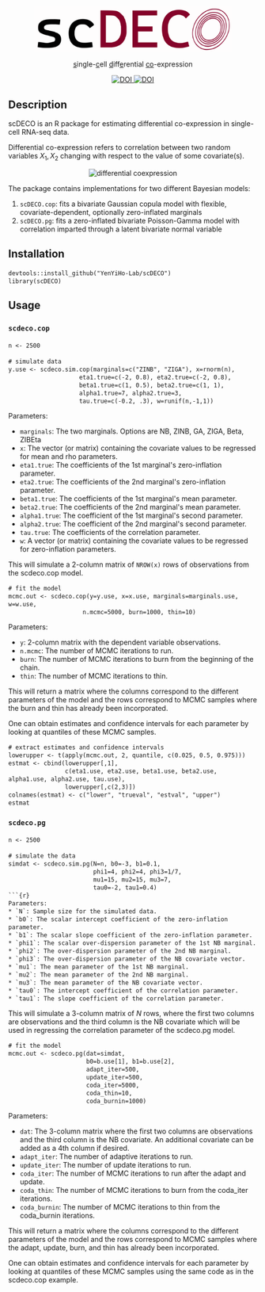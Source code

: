 <p align="center">
  <img src="./images/scdeco_logo.svg" alt="scDECO logo" width="400">
</p>

<p align="center">
  <align="center"><ins>s</ins>ingle-<ins>c</ins>ell <ins>d</ins>iff<ins>e</ins>rential <ins>co</ins>-expression
</p>

<div align="center">
  <a href="https://doi.org/10.1111/biom.13701">
    <img src="https://img.shields.io/badge/DOI-doi.org%2F10.1111%2Fbiom.13701-garnet?color=%23840028" alt="DOI">
  </a>
  <a href="https://doi.org/10.1111/biom.13457">
    <img src="https://img.shields.io/badge/DOI-doi.org%2F10.1111%2Fbiom.13457-garnet?color=%23840028" alt="DOI">
  </a>
</div>





## Description

scDECO is an R package for estimating differential co-expression in single-cell RNA-seq data. 

Differential co-expression refers to correlation between two random variables $X_1, X_2$ changing with respect to the value of some covariate(s). 

<p align="center">
<img src="images/dynamic_corr_plot.svg" alt="differential coexpression" width="700">
</p>

The package contains implementations for two different Bayesian models:
1. `scDECO.cop`: fits a bivariate Gaussian copula model with flexible, covariate-dependent, optionally zero-inflated marginals
2. `scDECO.pg`: fits a zero-inflated bivariate Poisson-Gamma model with correlation imparted through a latent bivariate normal variable


## Installation

```{r}
devtools::install_github("YenYiHo-Lab/scDECO")
library(scDECO)
```

## Usage

### `scdeco.cop`

```{r}
n <- 2500

# simulate data
y.use <- scdeco.sim.cop(marginals=c("ZINB", "ZIGA"), x=rnorm(n),
                    eta1.true=c(-2, 0.8), eta2.true=c(-2, 0.8),
                    beta1.true=c(1, 0.5), beta2.true=c(1, 1),
                    alpha1.true=7, alpha2.true=3,
                    tau.true=c(-0.2, .3), w=runif(n,-1,1))
```
Parameters:
* `marginals`: The two marginals. Options are NB, ZINB, GA, ZIGA, Beta, ZIBEta
* `x`: The vector (or matrix) containing the covariate values to be regressed for mean and rho parameters.
* `eta1.true`: The coefficients of the 1st marginal's zero-inflation parameter. 
* `eta2.true`: The coefficients of the 2nd marginal's zero-inflation parameter. 
* `beta1.true`: The coefficients of the 1st marginal's mean parameter. 
* `beta2.true`: The coefficients of the 2nd marginal's mean parameter. 
* `alpha1.true`: The coefficient of the 1st marginal's second parameter. 
* `alpha2.true`: The coefficient of the 2nd marginal's second parameter.
* `tau.true`: The coefficients of the correlation parameter. 
* `w`: A vector (or matrix) containing the covariate values to be regressed for zero-inflation parameters.

This will simulate a 2-column matrix of `NROW(x)` rows of observations from the scdeco.cop model.


```{r}
# fit the model
mcmc.out <- scdeco.cop(y=y.use, x=x.use, marginals=marginals.use, w=w.use,
                     n.mcmc=5000, burn=1000, thin=10)
```
Parameters:
* `y`: 2-column matrix with the dependent variable observations.
* `n.mcmc`: The number of MCMC iterations to run.
* `burn`: The number of MCMC iterations to burn from the beginning of the chain.
* `thin`: The number of MCMC iterations to thin.

This will return a matrix where the columns correspond to the different parameters of the model and the rows correspond to MCMC samples where the burn and thin has already been incorporated. 

One can obtain estimates and confidence intervals for each parameter by looking at quantiles of these MCMC samples.

```{r}
# extract estimates and confidence intervals
lowerupper <- t(apply(mcmc.out, 2, quantile, c(0.025, 0.5, 0.975)))
estmat <- cbind(lowerupper[,1],
                c(eta1.use, eta2.use, beta1.use, beta2.use, alpha1.use, alpha2.use, tau.use),
                lowerupper[,c(2,3)])
colnames(estmat) <- c("lower", "trueval", "estval", "upper")
estmat
```

### `scdeco.pg`

```{r}
n <- 2500

# simulate the data
simdat <- scdeco.sim.pg(N=n, b0=-3, b1=0.1,
                        phi1=4, phi2=4, phi3=1/7,
                        mu1=15, mu2=15, mu3=7,
                        tau0=-2, tau1=0.4)
```{r}
Parameters:
* `N`: Sample size for the simulated data.
* `b0`: The scalar intercept coefficient of the zero-inflation parameter. 
* `b1`: The scalar slope coefficient of the zero-inflation parameter. 
* `phi1`: The scalar over-dispersion parameter of the 1st NB marginal.
* `phi2`: The over-dispersion parameter of the 2nd NB marginal.
* `phi3`: The over-dispersion parameter of the NB covariate vector. 
* `mu1`: The mean parameter of the 1st NB marginal.
* `mu2`: The mean parameter of the 2nd NB marginal.
* `mu3`: The mean parameter of the NB covariate vector.
* `tau0`: The intercept coefficient of the correlation parameter. 
* `tau1`: The slope coefficient of the correlation parameter.

```
This will simulate a 3-column matrix of $N$ rows, where the first two columns are observations and the third column is the NB covariate which will be used in regressing the correlation parameter of the scdeco.pg model. 

```{r}
# fit the model
mcmc.out <- scdeco.pg(dat=simdat,
                      b0=b.use[1], b1=b.use[2],
                      adapt_iter=500,
                      update_iter=500,
                      coda_iter=5000,
                      coda_thin=10,
                      coda_burnin=1000)
```
Parameters:
* `dat`: The 3-column matrix where the first two columns are observations and the third column is the NB covariate. An additional covariate can be added as a 4th column if desired.
* `adapt_iter`: The number of adaptive iterations to run.
* `update_iter`: The number of update iterations to run.
* `coda_iter`: The number of MCMC iterations to run after the adapt and update.
* `coda_thin`: The number of MCMC iterations to burn from the coda_iter iterations.
* `coda_burnin`: The number of MCMC iterations to thin from the coda_burnin iterations.
  
This will return a matrix where the columns correspond to the different parameters of the model and the rows correspond to MCMC samples where the adapt, update, burn, and thin has already been incorporated. 

One can obtain estimates and confidence intervals for each parameter by looking at quantiles of these MCMC samples using the same code as in the scdeco.cop example.












